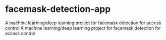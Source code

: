 # facemask-detection-app
A machine learning/deep learning project for facemask detection for access control
A machine learning/deep learning project for facemask detection for access control
